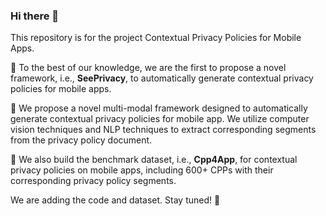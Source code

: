 ### Hi there 👋

This repository is for the project Contextual Privacy Policies for Mobile Apps.  

🚀 To the best of our knowledge, we are the first to propose a novel framework, i.e., **SeePrivacy**, to automatically generate contextual privacy policies for mobile apps.

🥳 We propose a novel multi-modal framework designed to automatically generate contextual privacy policies for mobile app. We utilize computer vision techniques and NLP techniques to extract corresponding segments from the privacy policy document.

👏 We also build the benchmark dataset, i.e., **Cpp4App**, for contextual privacy policies on mobile apps, including 600+ CPPs with their corresponding privacy policy segments.  

We are adding the code and dataset. Stay tuned! 🤞

<!--
**Cpp4App/Cpp4App** is a ✨ _special_ ✨ repository because its `README.md` (this file) appears on your GitHub profile.

Here are some ideas to get you started:

- 🔭 I’m currently working on ...
- 🌱 I’m currently learning ...
- 👯 I’m looking to collaborate on ...
- 🤔 I’m looking for help with ...
- 💬 Ask me about ...
- 📫 How to reach me: ...
- 😄 Pronouns: ...
- ⚡ Fun fact: ...
-->
